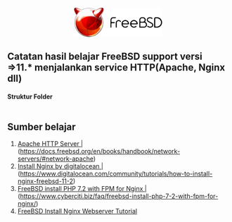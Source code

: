 <p align="center">
<img src="/assets/images/logo.png" alt="Logo" style="width:200px;"/>
</p>

## Catatan hasil belajar FreeBSD support versi =>11.* menjalankan service HTTP(Apache, Nginx dll)

#### Struktur Folder
```sh
```
## Sumber belajar
1. [Apache HTTP Server | ](https://docs.freebsd.org/en/books/handbook/network-servers/#network-apache)(https://docs.freebsd.org/en/books/handbook/network-servers/#network-apache)
2. [Install Nginx by digitalocean | ](https://www.digitalocean.com/community/tutorials/how-to-install-nginx-freebsd-11-2)(https://www.digitalocean.com/community/tutorials/how-to-install-nginx-freebsd-11-2)
3. [FreeBSD install PHP 7.2 with FPM for Nginx | ](https://www.cyberciti.biz/faq/freebsd-install-php-7-2-with-fpm-for-nginx/)(https://www.cyberciti.biz/faq/freebsd-install-php-7-2-with-fpm-for-nginx/)
4. [FreeBSD Install Nginx Webserver Tutorial](https://www.cyberciti.biz/faq/freebsd-install-nginx-webserver/)
